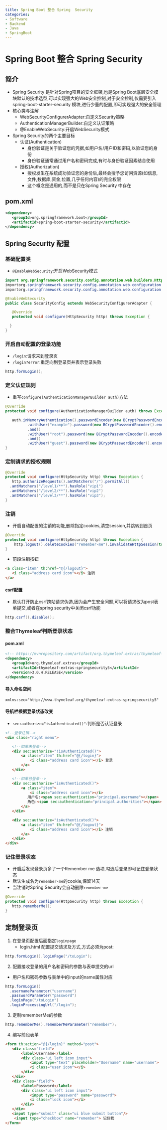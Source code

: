 ```yaml
---
title: Spring Boot 整合 Spring  Security
categories:
- Software
- Backend
- Java
- SpringBoot
---
```

# Spring Boot 整合 Spring  Security

## 简介

- Spring Security 是针对Spring项目的安全框架,也是Spring Boot底层安全模块默认的技术选型,可以实现强大的Web安全控制,对于安全控制,仅需要引入 spring-boot-starter-security 模块,进行少量的配置,即可实现强大的安全管理
- 核心类与注解
    - WebSecurityConfigurerAdapter:自定义Security策略
    - AuthenticationManagerBuilder:自定义认证策略
    - @EnableWebSecurity:开启WebSecurity模式
- Spring Security的两个主要目标
    - 认证(Authentication)
        - 身份验证是关于验证您的凭据,如用户名/用户ID和密码,以验证您的身份
        - 身份验证通常通过用户名和密码完成,有时与身份验证因素结合使用
    - 授权(Authorization)
        - 授权发生在系统成功验证您的身份后,最终会授予您访问资源(如信息,文件,数据库,资金,位置,几乎任何内容)的完全权限
        - 这个概念是通用的,而不是只在Spring Security 中存在

## pom.xml

```xml
<dependency>
   <groupId>org.springframework.boot</groupId>
   <artifactId>spring-boot-starter-security</artifactId>
</dependency>
```

## Spring Security 配置

### 基础配置类

- `@EnableWebSecurity`:开启WebSecurity模式

```java
import org.springframework.security.config.annotation.web.builders.HttpSecurity;
importorg.springframework.security.config.annotation.web.configuration.EnableWebSecurity;
importorg.springframework.security.config.annotation.web.configuration.WebSecurityConfigurerAdapter;

@EnableWebSecurity
public class SecurityConfig extends WebSecurityConfigurerAdapter {

   @Override
   protected void configure(HttpSecurity http) throws Exception {

  }
}
```

### 开启自动配置的登录功能

- `/login`:请求来到登录页
- `/login?error`:重定向到登录页并表示登录失败

```java
http.formLogin();
```

### 定义认证规则

- 重写`configure(AuthenticationManagerBuilder auth)`方法

```java
@Override
protected void configure(AuthenticationManagerBuilder auth) throws Exception {

   auth.inMemoryAuthentication().passwordEncoder(new BCryptPasswordEncoder())
          .withUser("example").password(new BCryptPasswordEncoder().encode("123456")).roles("vip2","vip3")
          .and()
          .withUser("root").password(new BCryptPasswordEncoder().encode("123456")).roles("vip1","vip2","vip3")
          .and()
          .withUser("guest").password(new BCryptPasswordEncoder().encode("123456")).roles("vip1","vip2");
}
```

### 定制请求的授权规则

```java
@Override
protected void configure(HttpSecurity http) throws Exception {
   http.authorizeRequests().antMatchers("/").permitAll()
  .antMatchers("/level1/**").hasRole("vip1")
  .antMatchers("/level2/**").hasRole("vip2")
  .antMatchers("/level3/**").hasRole("vip3");
}
```

### 注销

- 开启自动配置的注销的功能,删除指定cookies,清空session,并跳转到首页

```java
@Override
protected void configure(HttpSecurity http) throws Exception {
    http.logout().deleteCookies("remember-me").invalidateHttpSession(true).logoutSuccessUrl("/");
}
```

- 前段注销按钮

```html
<a class="item" th:href="@{/logout}">
   <i class="address card icon"></i> 注销
</a>
```

#### csrf配置

- 默认打开防止csrf跨站请求伪造,因为会产生安全问题,可以将请求改为post表单提交,或者在spring security中关闭csrf功能

```java
http.csrf().disable();
```

### 整合Thymeleaf判断登录状态

#### pom.xml

```xml
<!-- https://mvnrepository.com/artifact/org.thymeleaf.extras/thymeleaf-extras-springsecurity4 -->
<dependency>
   <groupId>org.thymeleaf.extras</groupId>
   <artifactId>thymeleaf-extras-springsecurity5</artifactId>
   <version>3.0.4.RELEASE</version>
</dependency>
```

#### 导入命名空间

```
xmlns:sec="http://www.thymeleaf.org/thymeleaf-extras-springsecurity5"
```

#### 导航栏根据登录状态改变

- `sec:authorize="isAuthenticated()"`:判断是否认证登录

```html
<!--登录注销-->
<div class="right menu">

   <!--如果未登录-->
   <div sec:authorize="!isAuthenticated()">
       <a class="item" th:href="@{/login}">
           <i class="address card icon"></i> 登录
       </a>
   </div>

   <!--如果已登录-->
   <div sec:authorize="isAuthenticated()">
       <a class="item">
           <i class="address card icon"></i>
          用户名:<span sec:authentication="principal.username"></span>
          角色:<span sec:authentication="principal.authorities"></span>
       </a>
   </div>

   <div sec:authorize="isAuthenticated()">
       <a class="item" th:href="@{/logout}">
           <i class="address card icon"></i> 注销
       </a>
   </div>
</div>
```

### 记住登录状态

- 开启后发现登录页多了一个Remember me 选项,勾选后登录即可记住登录状态
- 默认生成名为`remember-me`的cookie,保留14天
- 当注销时Spring Security会自动删除`remember-me`

```java
@Override
protected void configure(HttpSecurity http) throws Exception {
   http.rememberMe();
}
```

## 定制登录页

1. 在登录页配置后面指定`loginpage`
    - login.html 配置提交请求及方式,方式必须为post:

```java
http.formLogin().loginPage("/toLogin");
```

2. 配置接收登录的用户名和密码的参数与表单提交的url

- 用户名和密码参数与表单中的input的name属性对应

```java
http.formLogin()
  .usernameParameter("username")
  .passwordParameter("password")
  .loginPage("/toLogin")
  .loginProcessingUrl("/login");
```

3. 定制rememberMe的参数

```java
http.rememberMe().rememberMeParameter("remember");
```

4. 编写前段表单

```html
<form th:action="@{/login}" method="post">
   <div class="field">
       <label>Username</label>
       <div class="ui left icon input">
           <input type="text" placeholder="Username" name="username">
           <i class="user icon"></i>
       </div>
   </div>
   <div class="field">
       <label>Password</label>
       <div class="ui left icon input">
           <input type="password" name="password">
           <i class="lock icon"></i>
       </div>
   </div>
   <input type="submit" class="ui blue submit button"/>
    <input type="checkbox" name="remember"> 记住我
</form>
```

